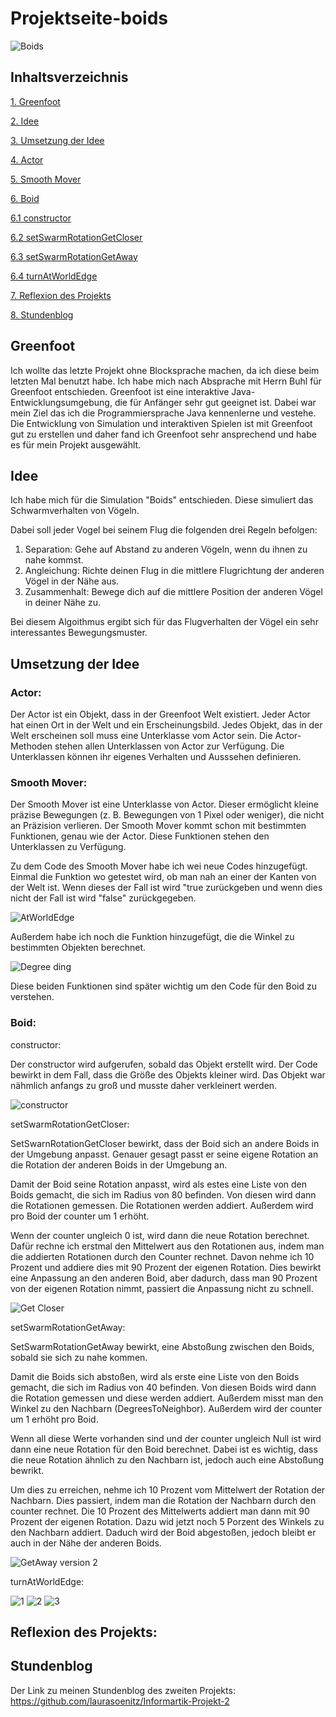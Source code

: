 # Projektseite-boids

![Boids](https://user-images.githubusercontent.com/88386035/163671548-1aeb06dd-2108-4ae3-b496-82953d4b9ea8.PNG)

## Inhaltsverzeichnis 


[1.   Greenfoot](#1)

[2.   Idee](#2)

[3.   Umsetzung der Idee](#3)

[4.     Actor](#4)

[5.    Smooth Mover](#5)

[6.    Boid](#6)

[6.1  constructor](#7)

[6.2  setSwarmRotationGetCloser](#8)

[6.3   setSwarmRotationGetAway](#9)

[6.4  turnAtWorldEdge](#10)

[7.    Reflexion des Projekts](#11)

[8.    Stundenblog](#12)

## <a name="1"></a> Greenfoot

Ich wollte das letzte Projekt ohne Blocksprache machen, da ich diese beim letzten Mal benutzt habe. Ich habe mich nach Absprache mit Herrn Buhl für Greenfoot entschieden. Greenfoot ist eine interaktive Java-Entwicklungsumgebung, die für Anfänger sehr gut geeignet ist. Dabei war mein Ziel das ich die Programmiersprache Java kennenlerne und vestehe. Die Entwicklung von Simulation und interaktiven Spielen ist mit Greenfoot gut zu erstellen und daher fand ich Greenfoot sehr ansprechend und habe es für mein Projekt ausgewählt.

## <a name="2"></a> Idee
 
Ich habe mich für die Simulation "Boids" entschieden. Diese simuliert das Schwarmverhalten von Vögeln. 

Dabei soll jeder Vogel bei seinem Flug die folgenden drei Regeln befolgen:
1. Separation: Gehe auf Abstand zu anderen Vögeln, wenn du ihnen zu nahe kommst.
2. Angleichung: Richte deinen Flug in die mittlere Flugrichtung der anderen Vögel in der Nähe aus.
3. Zusammenhalt: Bewege dich auf die mittlere Position der anderen Vögel in deiner Nähe zu.

Bei diesem Algoithmus ergibt sich für das Flugverhalten der Vögel ein sehr interessantes Bewegungsmuster. 

## <a name="3"></a> Umsetzung der Idee

### <a name="4"></a>  Actor: 
 
Der Actor  ist ein Objekt, dass in der Greenfoot Welt existiert. Jeder Actor hat einen Ort in der Welt und ein Erscheinungsbild. Jedes Objekt, das in der Welt erscheinen soll muss eine Unterklasse vom Actor sein. Die Actor-Methoden stehen allen Unterklassen von Actor zur Verfügung. Die Unterklassen können ihr eigenes Verhalten und Ausssehen definieren.
 
### <a name="5"></a>  Smooth Mover:
 
Der Smooth Mover ist eine Unterklasse von Actor. Dieser ermöglicht kleine präzise Bewegungen (z. B. Bewegungen von 1 Pixel oder weniger), die nicht an Präzision verlieren. Der Smooth Mover kommt schon mit bestimmten Funktionen, genau wie der Actor. Diese Funktionen stehen den Unterklassen zu Verfügung. 

Zu dem Code des Smooth Mover habe ich wei neue Codes hinzugefügt. Einmal die Funktion wo getestet wird, ob man nah an einer der Kanten von der Welt ist. Wenn dieses der Fall ist wird "true zurückgeben und wenn dies nicht der Fall ist wird "false" zurückgegeben.

 ![AtWorldEdge](https://user-images.githubusercontent.com/88386035/163636217-6b202c5e-2dcf-4655-a4c8-20adea4af3af.PNG)

Außerdem habe ich noch die Funktion hinzugefügt, die die Winkel zu bestimmten Objekten berechnet. 

![Degree ding](https://user-images.githubusercontent.com/88386035/163636303-d29fc047-8837-4452-90a4-864e86100e62.PNG)

Diese beiden Funktionen sind später wichtig um den Code für den Boid zu verstehen.

### <a name="6"></a>  Boid:
 
<a name="7"></a> constructor:

Der constructor wird aufgerufen, sobald das Objekt erstellt wird. Der Code bewirkt in dem Fall, dass die Größe des Objekts kleiner wird. Das Objekt war nähmlich anfangs zu groß und musste daher verkleinert werden.

![constructor](https://user-images.githubusercontent.com/88386035/163671330-6627df9c-6994-45b3-ac78-d5b8bca00816.PNG)

<a name="8"></a> setSwarmRotationGetCloser: 

SetSwarnRotationGetCloser bewirkt, dass der Boid sich an andere Boids in der Umgebung anpasst. Genauer gesagt passt er seine eigene Rotation an die Rotation der anderen Boids in der Umgebung an. 

Damit der Boid seine Rotation anpasst, wird als estes eine Liste von den Boids gemacht, die sich im Radius von 80 befinden. Von diesen wird dann die Rotationen gemessen. Die Rotationen werden addiert. Außerdem wird pro Boid der counter um 1 erhöht. 

Wenn der counter ungleich 0 ist, wird dann die neue Rotation berechnet. Dafür rechne ich erstmal den Mittelwert aus den Rotationen aus, indem man die addierten Rotationen durch den Counter rechnet. Davon nehme ich 10 Prozent und addiere dies mit 90 Prozent der eigenen Rotation. Dies bewirkt eine Anpassung an den anderen Boid, aber dadurch, dass man 90 Prozent von der eigenen Rotation nimmt, passiert die Anpassung nicht zu schnell. 

![Get Closer](https://user-images.githubusercontent.com/88386035/163673682-e6bfecde-8d17-4f4c-8419-71fed25f71e8.PNG)

<a name="9"></a> setSwarmRotationGetAway:

SetSwarmRotationGetAway bewirkt, eine Abstoßung zwischen den Boids, sobald sie sich zu nahe kommen.

Damit die Boids sich abstoßen, wird als erste eine Liste von den Boids gemacht, die sich im Radius von 40 befinden. Von diesen Boids wird dann die Rotation gemessen und diese werden addiert. Außerdem misst man den Winkel zu den Nachbarn (DegreesToNeighbor). Außerdem wird der counter um 1 erhöht pro Boid. 

Wenn all diese Werte vorhanden sind und der counter ungleich Null ist wird dann eine neue Rotation für den Boid berechnet. Dabei ist es wichtig, dass die neue Rotation ähnlich zu den Nachbarn ist, jedoch auch eine Abstoßung bewrikt.

Um dies zu erreichen, nehme ich 10 Prozent vom Mittelwert der Rotation der Nachbarn. Dies passiert, indem man die Rotation der Nachbarn durch den counter rechnet. Die 10 Prozent des Mittelwerts addiert man dann mit 90 Prozent der eigenen Rotation. Dazu wid jetzt noch 5 Porzent des Winkels zu den Nachbarn addiert. Daduch wird der Boid abgestoßen, jedoch bleibt er auch in der Nähe der anderen Boids. 

![GetAway version 2](https://user-images.githubusercontent.com/88386035/163673688-2af2a003-8236-4d92-89e0-84cb6e51db49.PNG)

<a name="10"></a> turnAtWorldEdge:

![1](https://user-images.githubusercontent.com/88386035/163673705-af37f9d5-a8db-4bf8-bdb9-6d068c5b6b44.PNG)
![2](https://user-images.githubusercontent.com/88386035/163673715-bdf5ff89-f597-4d44-a29d-7b22ce7371ea.PNG)
![3](https://user-images.githubusercontent.com/88386035/163673716-98b33937-0dda-4820-90d1-8982b5fb85d9.PNG)

 
## <a name="11"></a>  Reflexion des Projekts:


 
## <a name="12"></a> Stundenblog

Der Link zu meinen Stundenblog des zweiten Projekts:
https://github.com/laurasoenitz/Informartik-Projekt-2
